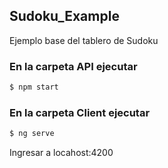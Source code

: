 ## Sudoku_Example
Ejemplo base del tablero de Sudoku

### En la carpeta API ejecutar
```bash
$ npm start
```

### En la carpeta Client ejecutar
```bash
$ ng serve
```
Ingresar a locahost:4200
